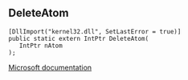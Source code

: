 ## DeleteAtom

```
[DllImport("kernel32.dll", SetLastError = true)]
public static extern IntPtr DeleteAtom(
   IntPtr nAtom
);
```

[Microsoft documentation](TODO)
